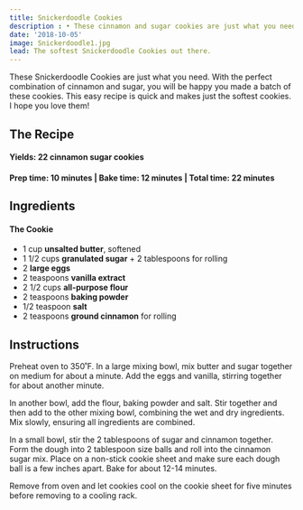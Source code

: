 ```yaml
---
title: Snickerdoodle Cookies
description : •	These cinnamon and sugar cookies are just what you need! This easy recipe is quick and makes just the softest cookies. I hope you love them!
date: '2018-10-05'
image: Snickerdoodle1.jpg
lead: The softest Snickerdoodle Cookies out there.
---
```

These Snickerdoodle Cookies are just what you need. With the perfect combination of cinnamon and sugar, you will be happy you made a batch of these cookies. This easy recipe is quick and makes just the softest cookies. I hope you love them!
 

## The Recipe

#### Yields: 22 cinnamon sugar cookies

#### Prep time: 10 minutes | Bake time: 12 minutes | Total time: 22 minutes

## Ingredients
#### The Cookie
- 1 cup **unsalted butter**, softened
- 1 1/2 cups **granulated sugar** + 2 tablespoons for rolling
- 2 **large eggs**
- 2 teaspoons **vanilla extract**
- 2 1/2 cups **all-purpose flour**
- 2 teaspoons **baking powder**
- 1/2 teaspoon **salt**
- 2 teaspoons **ground cinnamon** for rolling

## Instructions

Preheat oven to 350˚F. In a large mixing bowl, mix butter and sugar together on medium for about a minute. Add the eggs and vanilla, stirring together for about another minute. 

In another bowl, add the flour, baking powder and salt. Stir together and then add to the other mixing bowl, combining the wet and dry ingredients. Mix slowly, ensuring all ingredients are combined. 

In a small bowl, stir the 2 tablespoons of sugar and cinnamon together. Form the dough into 2 tablespoon size balls and roll into the cinnamon sugar mix. Place on a non-stick cookie sheet and make sure each dough ball is a few inches apart. Bake for about 12-14 minutes. 

Remove from oven and let cookies cool on the cookie sheet for five minutes before removing to a cooling rack. 



